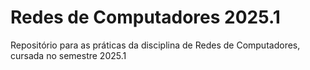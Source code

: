 # Redes de Computadores 2025.1

Repositório para as práticas da disciplina de Redes de Computadores, cursada no semestre 2025.1
